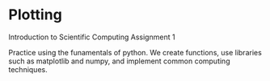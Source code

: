 # Plotting
Introduction to Scientific Computing Assignment 1

Practice using the funamentals of python. We create functions, use libraries such as matplotlib and numpy, and implement common computing techniques.
